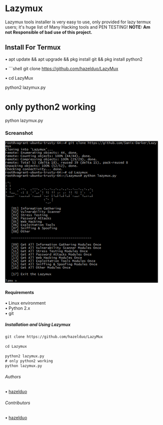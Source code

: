 # Lazymux
Lazymux tools installer is very easy to use, only provided for lazy termux users; it's huge list of Many Hacking tools and PEN TESTING!
**NOTE: Am not Responsible of bad use of this project.**

## Install For Termux

• apt update && apt upgrade && pkg install git && pkg install python2

• ```shell
git clone https://github.com/hazelduo/LazyMux
 
• cd LazyMux

python2 lazymux.py
# only python2 working 
python lazymux.py

### Screanshot
<img src="core/lazymux2.png">

#### Requirements
• Linux environment<br>
• Python 2.x<br>
• git<br>

##### Installation and Using Lazymux
```shell
git clone https://github.com/hazelduo/LazyMux
 
cd Lazymux

python2 lazymux.py
# only python2 working 
python lazymux.py
```

###### Authors
• [hazelduo](https://github.com/hazelduo)

###### Contributors
• [hazelduo](https://github.com/hazelduo)
